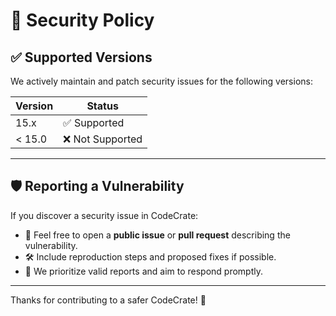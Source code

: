 # 🔐 Security Policy

## ✅ Supported Versions

We actively maintain and patch security issues for the following versions:

| Version | Status       |
| ------- | ------------ |
| 15.x    | ✅ Supported |
| < 15.0  | ❌ Not Supported |

---

## 🛡️ Reporting a Vulnerability

If you discover a security issue in CodeCrate:

- 🧩 Feel free to open a **public issue** or **pull request** describing the vulnerability.
- 🛠️ Include reproduction steps and proposed fixes if possible.
- 🚀 We prioritize valid reports and aim to respond promptly.

---

Thanks for contributing to a safer CodeCrate! 🙌
